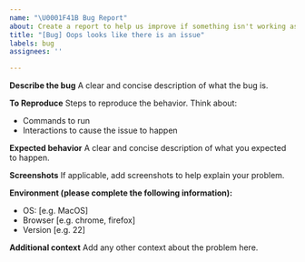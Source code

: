 ```yaml
---
name: "\U0001F41B Bug Report"
about: Create a report to help us improve if something isn't working as expected.
title: "[Bug] Oops looks like there is an issue"
labels: bug
assignees: ''

---
```


**Describe the bug**
A clear and concise description of what the bug is.

**To Reproduce**
Steps to reproduce the behavior. Think about:

- Commands to run
- Interactions to cause the issue to happen

**Expected behavior**
A clear and concise description of what you expected to happen.

**Screenshots**
If applicable, add screenshots to help explain your problem.

**Environment (please complete the following information):**

- OS: [e.g. MacOS]
- Browser [e.g. chrome, firefox]
- Version [e.g. 22]

**Additional context**
Add any other context about the problem here.
